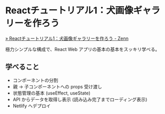 # Reactチュートリアル1：犬画像ギャラリーを作ろう

[» Reactチュートリアル1：犬画像ギャラリーを作ろう - Zenn](https://zenn.dev/likr/articles/6be53ca64f29aa035f07)

極力シンプルな構成で、React Web アプリの基本の基本をスッキリ学べる。

## 学べること

* コンポーネントの分割
* 親 → 子コンポーネントへの props 受け渡し
* 状態管理の基本 (useEffect, useState)
* API からデータを取得し表示 (読み込み完了までローディング表示)
* Netlify へデプロイ